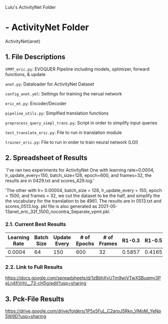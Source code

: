 Lulu's ActivityNet Folder
#  - ActivityNet Folder
ActivityNet(anet)

## 1. File Descriptions

`VPMT_eric.py`: EVOQUER Pipeline including models, optimizer, forward functions, & update

`anet.py`: Dataloader for ActivityNet Dataset

`config_anet.yml`: Settings for training the nerual network

`eric_mt.py`: Encoder/Decoder

`pipeline_utils.py`: Simplfied translation functions

`preprocess_query_simpl_trans.py`: Script in order to simplify input queries

`test_translate_eric.py`: File to run in translation module

`trainer_eric.py`: File to run in order to train neural network (LGI)

## 2. Spreadsheet of Results 

`I've ran two experiments for ActivityNet
One with learning rate=0.0004,
         lr_update_every=150,
         batch_size=128,
         epoch=600,
         and frames=32, the results are in 0429.txt and scores_429.log.'
         
'The other with lr= 0.00004,
               batch_size = 128,
               lr_update_every = 150,
               epoch = 1500,
               and frames = 32, we cut the dataset to be the half, and simplify the the vocabulary for the translation to be 4961.
               The results are in 0513.txt and scores_0513.log. pkl file is also generated as 2021-05-13anet_eric_32f_1500_nocontra_Separate_vpmt.pkl.
`
### 2.1. Current Best Results 
Learning Rate | Batch Size | Update Every | # of Epochs | # of Frames | R1-0.3 | R1-0.5 | R1-0.7 | mIoU
 --- | --- | --- |--- |--- |--- |--- |--- |--- 
0.0004 | 64 | 150 | 600 | 32 | 0.5857 | 0.4165 | 0.2393 | 0.4139

### 2.2. Link to Full Results

https://docs.google.com/spreadsheets/d/1zBbhXyUTm9wjVTwXSBuqmy3PeLn4fiVrhl__73-cH5g/edit?usp=sharing

## 3. Pck-File Results 

https://drive.google.com/drive/folders/1P5x5FuL_C2arpJ5Rkn_VMoM_YeNp5W9D?usp=sharing


               





 
